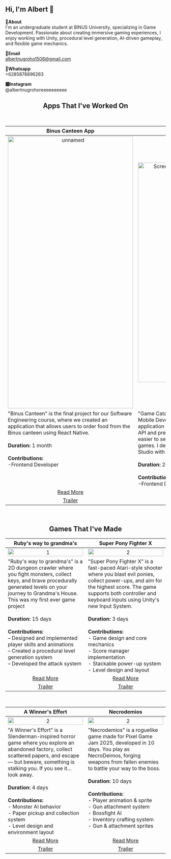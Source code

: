 Hi, I'm Albert 👋
---
**📌About** <br>
I'm an undergraduate student at BINUS University, specializing in Game Development. Passionate about creating immersive gaming experiences, I enjoy working with Unity, procedural level generation, AI-driven gameplay, and flexible game mechanics.

**📩Email** <br>
albertnugroho1506@gmail.com

**📱Whatsapp** <br>
+6285878896263

**🅾Instagram** <br>
@albertnugrohoreeeeeeeeee

<h2 align = "center">Apps That I've Worked On</h2>
<br>
<table width="100%">
  <thead>
    <tr>
      <th width="50%" align="center"><a>Binus Canteen App</a></th> <!--tittle-->
      <th width="50%" align="center"><a>Game Catalogue</a></th> <!--tittle-->
    </tr>
  </thead>
  <tbody>
    <tr>
      <td align="center">
        <img width="393" height="852" alt="unnamed" src="https://github.com/user-attachments/assets/3ae8b1ee-3716-4b74-b1ab-82cf6be52445" />
      </td>
      <td align="center">
        <img width="342" height="688" alt="Screenshot 2025-06-06 200331" src="https://github.com/user-attachments/assets/101c3d88-ea0f-4ba8-9131-9b507675aa7e" />
      </td>
    </tr>
    <tr>
      <td valign="text-top">
  "Binus Canteen" is the final project for our Software Engineering course, where we created an application that allows users to order food from the Binus canteen using React Native.
  <br><br>
  <strong>Duration:</strong> 1 month  
  <br><br>
  <strong>Contributions:</strong><br>
  -Frontend Developer
</td>
      <td valign="text-top">
  "Game Catalogue" is the final project for my Mobile Development course, where I built an application that fetches game data from an API and presents it in a catalogue, making it easier to search and find information about games. I developed this app using Android Studio with Kotlin.<br><br>
  <strong>Duration:</strong> 2 weeks<br><br>
  <strong>Contributions:</strong><br>
  -Frontend Developer
  -Designer
</td>
    </tr>
    <tr>
      <td align="center"><a href="https://github.com/AlbertNugroho/Project-DungeonCrawler">Read More</a></td> <!--link1-->
      <td align="center"><a href="https://github.com/AlbertNugroho/Project-Pony">Read More</a></td> <!--link2-->
    </tr>
    <tr>
      <td align="center"><a href="https://www.youtube.com/watch?v=sIzs-qnkpN8">Trailer</a></td> <!--link1-->
      <td align="center"><a href="https://www.youtube.com/watch?v=_s9oKqDdjMo">Trailer</a></td> <!--link2-->
    </tr>
  </tbody>
</table> 
<br>


<h2 align = "center">Games That I've Made</h2>

<table width="100%">
  <thead>
    <tr>
      <th width="50%" align="center"><a>Ruby's way to grandma's</a></th> <!--tittle-->
      <th width="50%" align="center"><a>Super Pony Fighter X</a></th> <!--tittle-->
    </tr>
  </thead>
  <tbody>
    <tr>
      <td align="center">
        <img src="https://github.com/AlbertNugroho/AlbertNugroho/blob/main/Ruby%20Preview.gif" alt="1" style="width:100%;height:auto;">
      </td>
      <td align="center">
        <img src="https://github.com/AlbertNugroho/AlbertNugroho/blob/main/Pony%20Preview.gif" alt="2" style="width:100%;height:auto;">
      </td>
    </tr>
    <tr>
      <td valign="text-top">
  "Ruby's way to grandma's" is a 2D dungeon crawler where you fight monsters, collect keys, and brave procedurally generated levels on your journey to Grandma's House. This was my first ever game project 
  <br><br>
  <strong>Duration:</strong> 15 days  
  <br><br>
  <strong>Contributions:</strong><br>
  – Designed and implemented player skills and animations<br>
  – Created a procedural level generation system<br>
  – Developed the attack system  
</td>
      <td valign="text-top">
  "Super Pony Fighter X" is a fast-paced Atari-style shooter where you blast evil ponies, collect power-ups, and aim for the highest score. The game supports both controller and keyboard inputs using Unity's new Input System.<br><br>
  <strong>Duration:</strong> 3 days<br><br>
  <strong>Contributions:</strong><br>
  - Game design and core mechanics<br>
  - Score manager implementation<br>
  - Stackable power-up system<br>
  - Level design and layout
</td>
    </tr>
    <tr>
      <td align="center"><a href="https://github.com/AlbertNugroho/Project-DungeonCrawler">Read More</a></td> <!--link1-->
      <td align="center"><a href="https://github.com/AlbertNugroho/Project-Pony">Read More</a></td> <!--link2-->
    </tr>
    <tr>
      <td align="center"><a href="https://www.youtube.com/watch?v=sIzs-qnkpN8">Trailer</a></td> <!--link1-->
      <td align="center"><a href="https://www.youtube.com/watch?v=_s9oKqDdjMo">Trailer</a></td> <!--link2-->
    </tr>
  </tbody>
</table>


<br>


<table width="100%">
  <thead>
    <tr>
      <th width="50%"><a>A Winner's Effort</a></th> <!--tittle 3-->
      <th width="50%"><a>Necrodemios</a></th> <!--tittle 3-->
    </tr>
  </thead>
  <tbody>
    <tr>
      <td align="center" >
        <img src="https://github.com/AlbertNugroho/AlbertNugroho/blob/main/A%20winners%20Effort%20preview.gif" alt="2" style="width:100%;height:auto;">
      </td>
       <td align="center" >
        <img src="https://github.com/AlbertNugroho/AlbertNugroho/blob/main/PrevNecrodemios.gif" alt="2" style="width:100%;height:auto;">
      </td>
    </tr>
    <tr>
     <td valign="text-top">
  "A Winner's Effort" is a Slenderman-inspired horror game where you explore an abandoned factory, collect scattered papers, and escape — but beware, something is stalking you. If you see it… look away.<br><br>
  <strong>Duration:</strong> 4 days<br><br>
  <strong>Contributions:</strong><br>
  - Monster AI behavior<br>
  - Paper pickup and collection system<br>
  - Level design and environment layout
</td>
      <td valign="text-top">
  "Necrodemios" is a roguelike game made for Pixel Game Jam 2025, developed in 10 days. You play as NecroDeimos, forging weapons from fallen enemies to battle your way to the boss.<br><br>
  <strong>Duration:</strong> 10 days<br><br>
  <strong>Contributions:</strong><br>
  - Player animation & sprite<br>
  - Gun attachment system<br>
  - Bossfight AI<br>
  - Inventory crafting system<br>
  - Gun & attachment sprites
</td>
    <tr>
      <td align="center"><a href="https://github.com/AlbertNugroho/Project-A-Winners-Resolve">Read More</a></td> <!--link 3-->
      <td align="center"><a href="https://github.com/AlbertNugroho/Project-PixelGameJam">Read More</a></td> <!--link 3-->
    </tr>
    <tr>
      <td align="center"><a href="https://www.youtube.com/watch?v=P4G3ocNLi5g">Trailer</a></td> <!--link2-->
      <td align="center"><a href="https://www.youtube.com/watch?v=4vcl18ngILU">Trailer</a></td> <!--link2-->
    </tr>

  </tbody>
</table>

